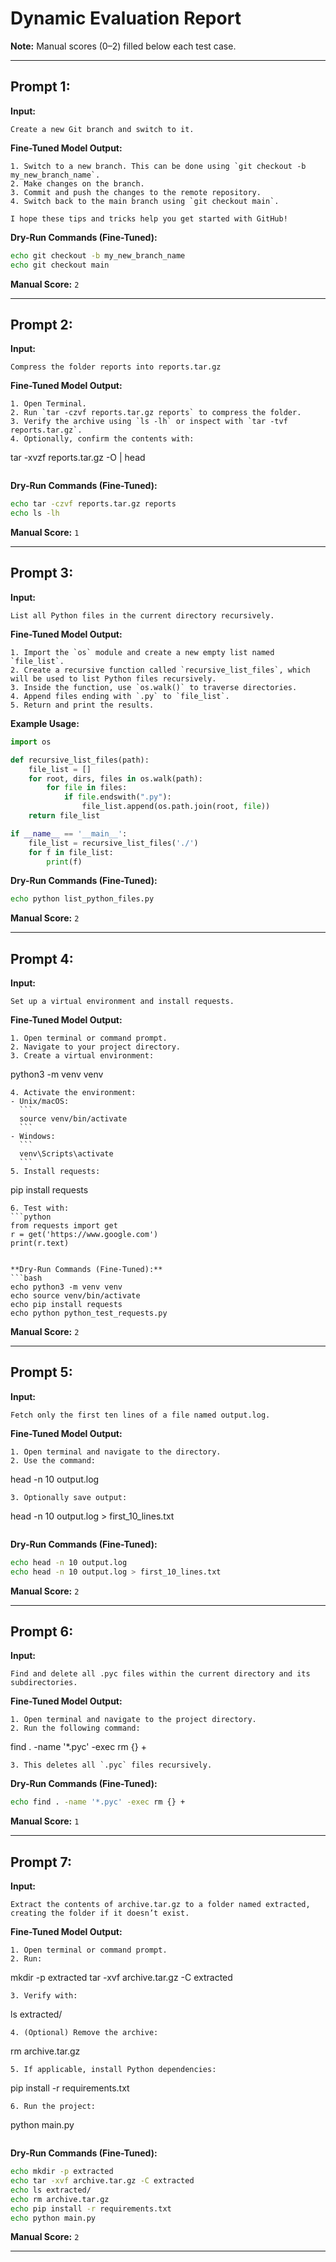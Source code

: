 # Dynamic Evaluation Report
**Note:** Manual scores (0–2) filled below each test case.

---

## Prompt 1:
**Input:**
```
Create a new Git branch and switch to it.
```

**Fine-Tuned Model Output:**
```
1. Switch to a new branch. This can be done using `git checkout -b my_new_branch_name`.
2. Make changes on the branch.
3. Commit and push the changes to the remote repository.
4. Switch back to the main branch using `git checkout main`.

I hope these tips and tricks help you get started with GitHub!
```

**Dry-Run Commands (Fine-Tuned):**
```bash
echo git checkout -b my_new_branch_name
echo git checkout main
```

**Manual Score:** `2`

---

## Prompt 2:
**Input:**
```
Compress the folder reports into reports.tar.gz
```

**Fine-Tuned Model Output:**
```
1. Open Terminal.
2. Run `tar -czvf reports.tar.gz reports` to compress the folder.
3. Verify the archive using `ls -lh` or inspect with `tar -tvf reports.tar.gz`.
4. Optionally, confirm the contents with:
   ```
   tar -xvzf reports.tar.gz -O | head
   ```
```

**Dry-Run Commands (Fine-Tuned):**
```bash
echo tar -czvf reports.tar.gz reports
echo ls -lh
```

**Manual Score:** `1`

---

## Prompt 3:
**Input:**
```
List all Python files in the current directory recursively.
```

**Fine-Tuned Model Output:**
```
1. Import the `os` module and create a new empty list named `file_list`.
2. Create a recursive function called `recursive_list_files`, which will be used to list Python files recursively.
3. Inside the function, use `os.walk()` to traverse directories.
4. Append files ending with `.py` to `file_list`.
5. Return and print the results.
```

**Example Usage:**
```python
import os

def recursive_list_files(path):
    file_list = []
    for root, dirs, files in os.walk(path):
        for file in files:
            if file.endswith(".py"):
                file_list.append(os.path.join(root, file))
    return file_list

if __name__ == '__main__':
    file_list = recursive_list_files('./')
    for f in file_list:
        print(f)
```

**Dry-Run Commands (Fine-Tuned):**
```bash
echo python list_python_files.py
```

**Manual Score:** `2`

---

## Prompt 4:
**Input:**
```
Set up a virtual environment and install requests.
```

**Fine-Tuned Model Output:**
```
1. Open terminal or command prompt.
2. Navigate to your project directory.
3. Create a virtual environment:
   ```
   python3 -m venv venv
   ```
4. Activate the environment:
   - Unix/macOS:
     ```
     source venv/bin/activate
     ```
   - Windows:
     ```
     venv\Scripts\activate
     ```
5. Install requests:
   ```
   pip install requests
   ```
6. Test with:
   ```python
   from requests import get
   r = get('https://www.google.com')
   print(r.text)
   ```
```

**Dry-Run Commands (Fine-Tuned):**
```bash
echo python3 -m venv venv
echo source venv/bin/activate
echo pip install requests
echo python python_test_requests.py
```

**Manual Score:** `2`

---

## Prompt 5:
**Input:**
```
Fetch only the first ten lines of a file named output.log.
```

**Fine-Tuned Model Output:**
```
1. Open terminal and navigate to the directory.
2. Use the command:
   ```
   head -n 10 output.log
   ```
3. Optionally save output:
   ```
   head -n 10 output.log > first_10_lines.txt
   ```
```

**Dry-Run Commands (Fine-Tuned):**
```bash
echo head -n 10 output.log
echo head -n 10 output.log > first_10_lines.txt
```

**Manual Score:** `2`

---

## Prompt 6:
**Input:**
```
Find and delete all .pyc files within the current directory and its subdirectories.
```

**Fine-Tuned Model Output:**
```
1. Open terminal and navigate to the project directory.
2. Run the following command:
   ```
   find . -name '*.pyc' -exec rm {} +
   ```
3. This deletes all `.pyc` files recursively.
```

**Dry-Run Commands (Fine-Tuned):**
```bash
echo find . -name '*.pyc' -exec rm {} +
```

**Manual Score:** `1`

---

## Prompt 7:
**Input:**
```
Extract the contents of archive.tar.gz to a folder named extracted, creating the folder if it doesn’t exist.
```

**Fine-Tuned Model Output:**
```
1. Open terminal or command prompt.
2. Run:
   ```
   mkdir -p extracted
   tar -xvf archive.tar.gz -C extracted
   ```
3. Verify with:
   ```
   ls extracted/
   ```
4. (Optional) Remove the archive:
   ```
   rm archive.tar.gz
   ```
5. If applicable, install Python dependencies:
   ```
   pip install -r requirements.txt
   ```
6. Run the project:
   ```
   python main.py
   ```
```

**Dry-Run Commands (Fine-Tuned):**
```bash
echo mkdir -p extracted
echo tar -xvf archive.tar.gz -C extracted
echo ls extracted/
echo rm archive.tar.gz
echo pip install -r requirements.txt
echo python main.py
```

**Manual Score:** `2`

---